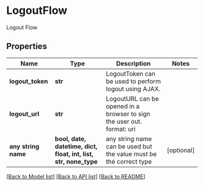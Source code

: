 # LogoutFlow

Logout Flow

## Properties
Name | Type | Description | Notes
------------ | ------------- | ------------- | -------------
**logout_token** | **str** | LogoutToken can be used to perform logout using AJAX. | 
**logout_url** | **str** | LogoutURL can be opened in a browser to sign the user out.  format: uri | 
**any string name** | **bool, date, datetime, dict, float, int, list, str, none_type** | any string name can be used but the value must be the correct type | [optional]

[[Back to Model list]](../README.md#documentation-for-models) [[Back to API list]](../README.md#documentation-for-api-endpoints) [[Back to README]](../README.md)


